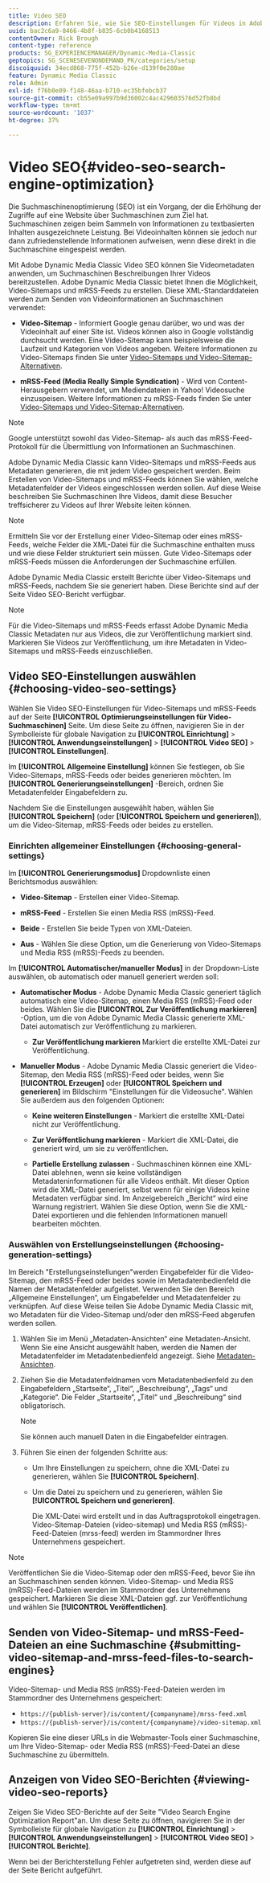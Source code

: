 ```yaml
---
title: Video SEO
description: Erfahren Sie, wie Sie SEO-Einstellungen für Videos in Adobe Dynamic Media Classic konfigurieren.
uuid: bac2c6a9-8466-4b8f-b835-6cb0b4168513
contentOwner: Rick Brough
content-type: reference
products: SG_EXPERIENCEMANAGER/Dynamic-Media-Classic
geptopics: SG_SCENESEVENONDEMAND_PK/categories/setup
discoiquuid: 34ecd868-775f-452b-b26e-d139f0e280ae
feature: Dynamic Media Classic
role: Admin
exl-id: f76b0e09-f148-46aa-b710-ec35bfebcb37
source-git-commit: cb55e09a997b9d36002c4ac429603576d52fb8bd
workflow-type: tm+mt
source-wordcount: '1037'
ht-degree: 37%

---
```


# Video SEO{#video-seo-search-engine-optimization}

Die Suchmaschinenoptimierung (SEO) ist ein Vorgang, der die Erhöhung der Zugriffe auf eine Website über Suchmaschinen zum Ziel hat. Suchmaschinen zeigen beim Sammeln von Informationen zu textbasierten Inhalten ausgezeichnete Leistung. Bei Videoinhalten können sie jedoch nur dann zufriedenstellende Informationen aufweisen, wenn diese direkt in die Suchmaschine eingespeist werden.

Mit Adobe Dynamic Media Classic Video SEO können Sie Videometadaten anwenden, um Suchmaschinen Beschreibungen Ihrer Videos bereitzustellen. Adobe Dynamic Media Classic bietet Ihnen die Möglichkeit, Video-Sitemaps und mRSS-Feeds zu erstellen. Diese XML-Standarddateien werden zum Senden von Videoinformationen an Suchmaschinen verwendet:

* **Video-Sitemap** - Informiert Google genau darüber, wo und was der Videoinhalt auf einer Site ist. Videos können also in Google vollständig durchsucht werden. Eine Video-Sitemap kann beispielsweise die Laufzeit und Kategorien von Videos angeben. Weitere Informationen zu Video-Sitemaps finden Sie unter [Video-Sitemaps und Video-Sitemap-Alternativen](https://developers.google.com/search/docs/crawling-indexing/sitemaps/video-sitemaps?visit_id=637558394348624754-567115452&amp;rd=1).

* **mRSS-Feed (Media Really Simple Syndication)** - Wird von Content-Herausgebern verwendet, um Mediendateien in Yahoo! Videosuche einzuspeisen. Weitere Informationen zu mRSS-Feeds finden Sie unter [Video-Sitemaps und Video-Sitemap-Alternativen](https://developers.google.com/search/docs/crawling-indexing/sitemaps/video-sitemaps?visit_id=637558394348624754-567115452&amp;rd=1).

>[!NOTE]
>
>Google unterstützt sowohl das Video-Sitemap- als auch das mRSS-Feed-Protokoll für die Übermittlung von Informationen an Suchmaschinen.

Adobe Dynamic Media Classic kann Video-Sitemaps und mRSS-Feeds aus Metadaten generieren, die mit jedem Video gespeichert werden. Beim Erstellen von Video-Sitemaps und mRSS-Feeds können Sie wählen, welche Metadatenfelder der Videos eingeschlossen werden sollen. Auf diese Weise beschreiben Sie Suchmaschinen Ihre Videos, damit diese Besucher treffsicherer zu Videos auf Ihrer Website leiten können.

>[!NOTE]
>
>Ermitteln Sie vor der Erstellung einer Video-Sitemap oder eines mRSS-Feeds, welche Felder die XML-Datei für die Suchmaschine enthalten muss und wie diese Felder strukturiert sein müssen. Gute Video-Sitemaps oder mRSS-Feeds müssen die Anforderungen der Suchmaschine erfüllen.

Adobe Dynamic Media Classic erstellt Berichte über Video-Sitemaps und mRSS-Feeds, nachdem Sie sie generiert haben. Diese Berichte sind auf der Seite Video SEO-Bericht verfügbar.

>[!NOTE]
>
>Für die Video-Sitemaps und mRSS-Feeds erfasst Adobe Dynamic Media Classic Metadaten nur aus Videos, die zur Veröffentlichung markiert sind. Markieren Sie Videos zur Veröffentlichung, um ihre Metadaten in Video-Sitemaps und mRSS-Feeds einzuschließen.

## Video SEO-Einstellungen auswählen {#choosing-video-seo-settings}

Wählen Sie Video SEO-Einstellungen für Video-Sitemaps und mRSS-Feeds auf der Seite **[!UICONTROL Optimierungseinstellungen für Video-Suchmaschinen]** Seite. Um diese Seite zu öffnen, navigieren Sie in der Symbolleiste für globale Navigation zu **[!UICONTROL Einrichtung]** > **[!UICONTROL Anwendungseinstellungen]** > **[!UICONTROL Video SEO]** > **[!UICONTROL Einstellungen]**.

Im **[!UICONTROL Allgemeine Einstellung]** können Sie festlegen, ob Sie Video-Sitemaps, mRSS-Feeds oder beides generieren möchten. Im **[!UICONTROL Generierungseinstellungen]** -Bereich, ordnen Sie Metadatenfelder Eingabefeldern zu.

Nachdem Sie die Einstellungen ausgewählt haben, wählen Sie **[!UICONTROL Speichern]** (oder **[!UICONTROL Speichern und generieren]**), um die Video-Sitemap, mRSS-Feeds oder beides zu erstellen.

### Einrichten allgemeiner Einstellungen {#choosing-general-settings}

Im **[!UICONTROL Generierungsmodus]** Dropdownliste einen Berichtsmodus auswählen:

* **Video-Sitemap** - Erstellen einer Video-Sitemap.

* **mRSS-Feed** - Erstellen Sie einen Media RSS (mRSS)-Feed.

* **Beide** - Erstellen Sie beide Typen von XML-Dateien.

* **Aus** - Wählen Sie diese Option, um die Generierung von Video-Sitemaps und Media RSS (mRSS)-Feeds zu beenden.

Im **[!UICONTROL Automatischer/manueller Modus]** in der Dropdown-Liste auswählen, ob automatisch oder manuell generiert werden soll:

* **Automatischer Modus** - Adobe Dynamic Media Classic generiert täglich automatisch eine Video-Sitemap, einen Media RSS (mRSS)-Feed oder beides. Wählen Sie die **[!UICONTROL Zur Veröffentlichung markieren]** -Option, um die von Adobe Dynamic Media Classic generierte XML-Datei automatisch zur Veröffentlichung zu markieren.

   * **Zur Veröffentlichung markieren** Markiert die erstellte XML-Datei zur Veröffentlichung.

* **Manueller Modus** - Adobe Dynamic Media Classic generiert die Video-Sitemap, den Media RSS (mRSS)-Feed oder beides, wenn Sie **[!UICONTROL Erzeugen]** oder **[!UICONTROL Speichern und generieren]** im Bildschirm &quot;Einstellungen für die Videosuche&quot;. Wählen Sie außerdem aus den folgenden Optionen:

   * **Keine weiteren Einstellungen** - Markiert die erstellte XML-Datei nicht zur Veröffentlichung.

   * **Zur Veröffentlichung markieren** - Markiert die XML-Datei, die generiert wird, um sie zu veröffentlichen.

   * **Partielle Erstellung zulassen** - Suchmaschinen können eine XML-Datei ablehnen, wenn sie keine vollständigen Metadateninformationen für alle Videos enthält. Mit dieser Option wird die XML-Datei generiert, selbst wenn für einige Videos keine Metadaten verfügbar sind. Im Anzeigebereich „Bericht“ wird eine Warnung registriert. Wählen Sie diese Option, wenn Sie die XML-Datei exportieren und die fehlenden Informationen manuell bearbeiten möchten.

### Auswählen von Erstellungseinstellungen {#choosing-generation-settings}

Im Bereich &quot;Erstellungseinstellungen&quot;werden Eingabefelder für die Video-Sitemap, den mRSS-Feed oder beides sowie im Metadatenbedienfeld die Namen der Metadatenfelder aufgelistet. Verwenden Sie den Bereich „Allgemeine Einstellungen“, um Eingabefelder und Metadatenfelder zu verknüpfen. Auf diese Weise teilen Sie Adobe Dynamic Media Classic mit, wo Metadaten für die Video-Sitemap und/oder den mRSS-Feed abgerufen werden sollen.

1. Wählen Sie im Menü „Metadaten-Ansichten“ eine Metadaten-Ansicht. Wenn Sie eine Ansicht ausgewählt haben, werden die Namen der Metadatenfelder im Metadatenbedienfeld angezeigt.
Siehe [Metadaten-Ansichten](application-setup.md#metadata_views).
1. Ziehen Sie die Metadatenfeldnamen vom Metadatenbedienfeld zu den Eingabefeldern „Startseite“, „Titel“, „Beschreibung“, „Tags“ und „Kategorie“. Die Felder „Startseite“, „Titel“ und „Beschreibung“ sind obligatorisch.

   >[!NOTE]
   >
   >Sie können auch manuell Daten in die Eingabefelder eintragen.

1. Führen Sie einen der folgenden Schritte aus:

   * Um Ihre Einstellungen zu speichern, ohne die XML-Datei zu generieren, wählen Sie **[!UICONTROL Speichern]**.
   * Um die Datei zu speichern und zu generieren, wählen Sie **[!UICONTROL Speichern und generieren]**.

      Die XML-Datei wird erstellt und in das Auftragsprotokoll eingetragen. Video-Sitemap-Dateien (video-sitemap) und Media RSS (mRSS)-Feed-Dateien (mrss-feed) werden im Stammordner Ihres Unternehmens gespeichert.

>[!NOTE]
>
>Veröffentlichen Sie die Video-Sitemap oder den mRSS-Feed, bevor Sie ihn an Suchmaschinen senden können. Video-Sitemap- und Media RSS (mRSS)-Feed-Dateien werden im Stammordner des Unternehmens gespeichert. Markieren Sie diese XML-Dateien ggf. zur Veröffentlichung und wählen Sie **[!UICONTROL Veröffentlichen]**.

## Senden von Video-Sitemap- und mRSS-Feed-Dateien an eine Suchmaschine {#submitting-video-sitemap-and-mrss-feed-files-to-search-engines}

Video-Sitemap- und Media RSS (mRSS)-Feed-Dateien werden im Stammordner des Unternehmens gespeichert:

* `https://{publish-server}/is/content/{companyname}/mrss-feed.xml`
* `https://{publish-server}/is/content/{companyname}/video-sitemap.xml`

Kopieren Sie eine dieser URLs in die Webmaster-Tools einer Suchmaschine, um Ihre Video-Sitemap- oder Media RSS (mRSS)-Feed-Datei an diese Suchmaschine zu übermitteln.

## Anzeigen von Video SEO-Berichten {#viewing-video-seo-reports}

Zeigen Sie Video SEO-Berichte auf der Seite &quot;Video Search Engine Optimization Report&quot;an. Um diese Seite zu öffnen, navigieren Sie in der Symbolleiste für globale Navigation zu **[!UICONTROL Einrichtung]** > **[!UICONTROL Anwendungseinstellungen]** > **[!UICONTROL Video SEO]** > **[!UICONTROL Berichte]**.

Wenn bei der Berichterstellung Fehler aufgetreten sind, werden diese auf der Seite Bericht aufgeführt.

